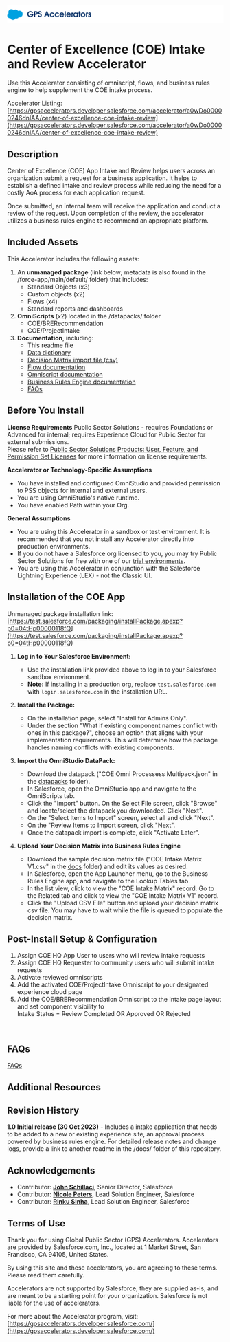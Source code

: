 ![Public Sector Accelerators logo](/docs/Logo_GPSAccelerators_v01.png)

# Center of Excellence (COE) Intake and Review Accelerator
Use this Accelerator consisting of omniscript, flows, and business rules engine to help supplement the COE intake process.  

Accelerator Listing: [https://gpsaccelerators.developer.salesforce.com/accelerator/a0wDo00000246dnIAA/center-of-excellence-coe-intake-review](https://gpsaccelerators.developer.salesforce.com/accelerator/a0wDo00000246dnIAA/center-of-excellence-coe-intake-review)


## Description

Center of Excellence (COE) App Intake and Review helps users across an organization submit a request for a business application. It helps to establish a defined intake and review process while reducing the need for a costly AoA process for each application request. 

Once submitted, an internal team will receive the application and conduct a review of the request. Upon completion of the review, the accelerator utilizes a business rules engine to recommend an appropriate platform.

## Included Assets
This Accelerator includes the following assets:
1. An <strong>unmanaged package</strong> (link below; metadata is also found in the /force-app/main/default/ folder) that includes:
    - Standard Objects (x3)
    - Custom objects (x2)
    - Flows (x4)
    - Standard reports and dashboards
2. <strong>OmniScripts</strong> (x2) located in the /datapacks/ folder
    - COE/BRERecommendation
    - COE/ProjectIntake
3. <strong>Documentation</strong>, including:
    - This readme file
    - [Data dictionary](/docs/COE%20Intake%20Data%20Dictionary.xlsx)
    - [Decision Matrix import file (csv)](/docs/COE%20Intake%20Matrix%20V1.csv)
    - [Flow documentation](/docs/COE%20Intake%20-%20Flow%20Documentation.pdf)
    - [Omniscript documentation](/docs/COE%20Intake%20Omniscript%20Information.pdf)
    - [Business Rules Engine documentation](/docs/COE%20Intake-%20BRE%20Documentation.pdf)
    - [FAQs](/docs/FAQs%20for%20COE%20Intake%20Accelerator.pdf)


## Before You Install

<!--[Required. Pre-requisites, dependencies, license requirements, and other assumptions and caveats should be declared here. Consider content that's specific to the Accelerator and the type of product or technology involved. The PMO may also add assumptions or notes that more broadly apply to the entire program.]-->

**License Requirements** 
Public Sector Solutions - requires Foundations or Advanced for internal; requires Experience Cloud for Public Sector for external submissions. <br /> 
Please refer to [Public Sector Solutions Products: User, Feature, and Permission Set Licenses](https://salesforce.quip.com/tAqwA9bezab6) for more information on license requirements. 

**Accelerator or Technology-Specific Assumptions** 
* You have installed and configured OmniStudio and provided permission to PSS objects for internal and external users. 
* You are using OmniStudio's native runtime.
* You have enabled Path within your Org. 

**General Assumptions**
* You are using this Accelerator in a sandbox or test environment. It is recommended that you not install any Accelerator directly into production environments.
* If you do not have a Salesforce org licensed to you, you may try Public Sector Solutions for free with one of our [trial environments](https://developer.salesforce.com/free-trials/comparison/public-sector).
* You are using this Accelerator in conjunction with the Salesforce Lightning Experience (LEX) - not the Classic UI.
  
## Installation of the COE App
Unmanaged package installation link: [https://test.salesforce.com/packaging/installPackage.apexp?p0=04tHp00000118fQ](https://test.salesforce.com/packaging/installPackage.apexp?p0=04tHp00000118fQ)

1. **Log in to Your Salesforce Environment:**
   - Use the installation link provided above to log in to your Salesforce sandbox environment.
   - **Note:** If installing in a production org, replace `test.salesforce.com` with `login.salesforce.com` in the installation URL.

2. **Install the Package:**
   - On the installation page, select "Install for Admins Only".
   - Under the section "What if existing component names conflict with ones in this package?", choose an option that aligns with your implementation requirements. This will determine how the package handles naming conflicts with existing components.
  
3. **Import the OmniStudio DataPack:**
    - Download the datapack ("COE Omni Processess Multipack.json" in the [datapacks](/datapacks/) folder).
    - In Salesforce, open the OmniStudio app and navigate to the OmniScripts tab.
    - Click the "Import" button.  On the Select File screen, click "Browse" and locate/select the datapack you downloaded.  Click "Next".
    - On the "Select Items to Import" screen, select all and click "Next".
    - On the "Review Items to Import screen, click "Next".
    - Once the datapack import is complete, click "Activate Later".

4. **Upload Your Decision Matrix into Business Rules Engine**
    - Download the sample decision matrix file ("COE Intake Matrix V1.csv" in the [docs](/docs/) folder) and edit its values as desired.
    - In Salesforce, open the App Launcher menu, go to the Business Rules Engine app, and navigate to the Lookup Tables tab.
    - In the list view, click to view the "COE Intake Matrix" record. Go to the Related tab and click to view the "COE Intake Matrix V1" record.
    - Click the "Upload CSV File" button and upload your decision matrix csv file.  You may have to wait while the file is queued to populate the decision matrix.
  
<!--[Required. Steps necessary for installing the Accelerator. This can include images/screenshots which must be stored in the /docs/ folder (no external images or images stored elsewhere in the repository.]-->


## Post-Install Setup & Configuration
1.  Assign COE HQ App User to users who will review intake requests
2.  Assign COE HQ Requester to community users who will submit intake requests
3.  Activate reviewed omniscripts
4.  Add the activated COE/ProjectIntake Omniscript to your designated experience cloud page
5.  Add the COE/BRERecommendation Omniscript to the Intake page layout and set component visibility to <br>Intake Status = Review Completed OR Approved OR Rejected
 <br/>

 <!---[Required. Steps necessary for using the Accelerator. This can include images/screenshots which must be stored in the /docs/ folder (no external images or images stored elsewhere in the repository.]--->


## FAQs

[FAQs](https://github.com/SFDC-Assets-emu/PSA-COE-Intake-Review-DEV/blob/main/docs/FAQs%20for%20COE%20Intake%20Accelerator.pdf)

## Additional Resources

 <!---[Optional. Summary list of additional links and references that you think are useful to. These links should be restricted to official Salesforce web resources and should not include third party references. Use an unordered list.]--->


## Revision History

 <!---[Required. High level description of the Accelerator's versions, with the date it was made publicly available. If more detailed release notes or change log are necessary, create a separate readme in the same folder and link to it from here.]--->
<strong>1.0 Initial release (30 Oct 2023)</strong> - Includes a intake application that needs to be added to a new or existing experience site, an approval process powered by business rules engine. For detailed release notes and change logs, provide a link to another readme in the /docs/ folder of this repository.


## Acknowledgements
- Contributor: **[John Schillaci](https://github.com/jschillaci_sfemu)**, Senior Director, Salesforce
- Contributor: **[Nicole Peters](https://github.com/SnpetersF2008)**, Lead Solution Engineer, Salesforce
- Contributor: **[Rinku Sinha](https://github.com/rinku-sinha_sfemu)**, Lead Solution Engineer, Salesforce

## Terms of Use

 <!---[Required. Cleared terms of use.  This must match the approved content used on the Accelerator listing.]--->

Thank you for using Global Public Sector (GPS) Accelerators.  Accelerators are provided by Salesforce.com, Inc., located at 1 Market Street, San Francisco, CA 94105, United States.

By using this site and these accelerators, you are agreeing to these terms. Please read them carefully.

Accelerators are not supported by Salesforce, they are supplied as-is, and are meant to be a starting point for your organization. Salesforce is not liable for the use of accelerators.

For more about the Accelerator program, visit: [https://gpsaccelerators.developer.salesforce.com/](https://gpsaccelerators.developer.salesforce.com/)
